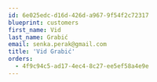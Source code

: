 ```yaml
---
id: 6e025edc-d16d-426d-a967-9f54f2c72317
blueprint: customers
first_name: Vid
last_name: Grabić
email: senka.perak@gmail.com
title: 'Vid Grabić'
orders:
  - 4f9c94c5-ad17-4ec4-8c27-ee5ef58a4e9e
---
```

